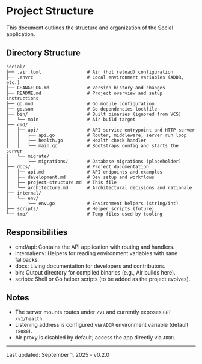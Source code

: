 # Project Structure

This document outlines the structure and organization of the Social application.

## Directory Structure

```
social/
├── .air.toml                 # Air (hot reload) configuration
├── .envrc                    # Local environment variables (ADDR, etc.)
├── CHANGELOG.md              # Version history and changes
├── README.md                 # Project overview and setup instructions
├── go.mod                    # Go module configuration
├── go.sum                    # Go dependencies lockfile
├── bin/                      # Built binaries (ignored from VCS)
│   └── main                  # Air build target
├── cmd/
│   ├── api/                  # API service entrypoint and HTTP server
│   │   ├── api.go            # Router, middleware, server run loop
│   │   ├── health.go         # Health check handler
│   │   └── main.go           # Bootstraps config and starts the server
│   └── migrate/
│       └── migrations/       # Database migrations (placeholder)
├── docs/                     # Project documentation
│   ├── api.md                # API endpoints and examples
│   ├── development.md        # Dev setup and workflows
│   ├── project-structure.md  # This file
│   └── architecture.md       # Architectural decisions and rationale
├── internal/
│   └── env/
│       └── env.go            # Environment helpers (string/int)
├── scripts/                  # Helper scripts (future)
└── tmp/                      # Temp files used by tooling
```

## Responsibilities

- cmd/api: Contains the API application with routing and handlers.
- internal/env: Helpers for reading environment variables with sane fallbacks.
- docs: Living documentation for developers and contributors.
- bin: Output directory for compiled binaries (e.g., Air builds here).
- scripts: Shell or Go helper scripts (to be added as the project evolves).

## Notes

- The server mounts routes under `/v1` and currently exposes `GET /v1/health`.
- Listening address is configured via `ADDR` environment variable (default `:8080`).
- Air proxy is disabled by default; access the app directly via `ADDR`.

---
Last updated: September 1, 2025 - v0.2.0
